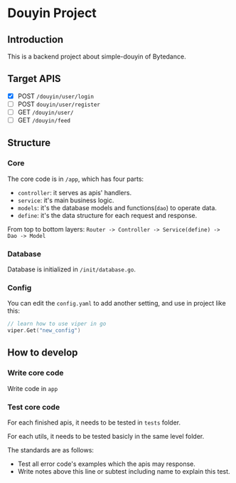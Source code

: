 # Douyin Project

## Introduction

This is a backend project about simple-douyin of Bytedance.

## Target APIS

- [x] POST `/douyin/user/login`
- [ ] POST `douyin/user/register`
- [ ] GET `/douyin/user/`
- [ ] GET `/douyin/feed`

## Structure

### Core

The core code is in `/app`, which has four parts:

- `controller`: it serves as apis' handlers.
- `service`: it's main business logic.
- `models`: it's the database models and functions(`dao`) to operate data.
- `define`: it's the data structure for each request and response.

From top to bottom layers: `Router -> Controller -> Service(define) -> Dao -> Model`

### Database

Database is initialized in `/init/database.go`.

### Config

You can edit the `config.yaml` to add another setting, and use in project like this:

```go
// learn how to use viper in go
viper.Get("new_config")
```

## How to develop

### Write core code

Write code in `app`

### Test core code

For each finished apis, it needs to be tested in `tests` folder.

For each utils, it needs to be tested basicly in the same level folder.

The standards are as follows:

- Test all error code's examples which the apis may response.
- Write notes above this line or subtest including name to explain this test.
